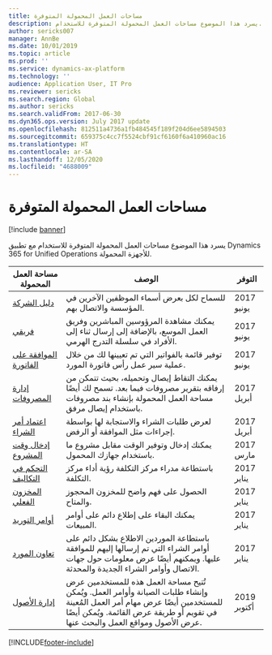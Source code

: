 ```yaml
---
title: مساحات العمل المحمولة المتوفرة
description: يسرد هذا الموضوع مساحات العمل المحمولة المتوفرة للاستخدام.
author: sericks007
manager: AnnBe
ms.date: 10/01/2019
ms.topic: article
ms.prod: ''
ms.service: dynamics-ax-platform
ms.technology: ''
audience: Application User, IT Pro
ms.reviewer: sericks
ms.search.region: Global
ms.author: sericks
ms.search.validFrom: 2017-06-30
ms.dyn365.ops.version: July 2017 update
ms.openlocfilehash: 812511a4736a1fb484545f189f204d6ee5894503
ms.sourcegitcommit: 659375c4cc7f5524cbf91cf6160f6a410960ac16
ms.translationtype: HT
ms.contentlocale: ar-SA
ms.lasthandoff: 12/05/2020
ms.locfileid: "4688009"
---
```

# <a name="available-mobile-workspaces"></a>مساحات العمل المحمولة المتوفرة

[!include [banner](../includes/banner.md)]

يسرد هذا الموضوع مساحات العمل المحمولة المتوفرة للاستخدام مع تطبيق Dynamics 365 for Unified Operations للأجهزة المحمولة.


| مساحة العمل المحمولة     | ‏‏الوصف   | التوفر   |
|----------------------|---------------|--------------|
|[دليل الشركة](company-directory-mobile-workspace.md)| للسماح لكل بعرض أسماء الموظفين الآخرين في المؤسسة والاتصال بهم.| 2017 يونيو |    
|[فريقي](manager-self-service-mobile-workspace.md)| يمكنك مشاهدة المرؤوسين المباشرين وفريق العمل الموسع، بالإضافة إلى إرسال ثناء إلى الأفراد في سلسلة التدرج الهرمي.|2017 يونيو |     
|[الموافقة على الفاتورة](invoice-approval-mobile-workspace.md)| توفير قائمة بالفواتير التي تم تعيينها لك من خلال عملية سير عمل رأس فاتورة المورد.| 2017 يونيو   |
| [إدارة المصروفات](../../../finance/expense-management/expense-management-mobile-workspace.md) | يمكنك التقاط إيصال وتحميله، بحيث تتمكن من إرفاقه بتقرير مصروفات فيما بعد. تسمح لك أيضًا مساحة العمل المحمولة بإنشاء بند مصروفات باستخدام إيصال مرفق. | 2017 أبريل |
| [اعتماد أمر الشراء](../../../supply-chain/procurement/purchase-order-mobile-workspace.md) | لعرض طلبات الشراء واﻻستجابة لها بواسطة إجراءات مثل الموافقة أو الرفض. | 2017 أبريل |
| [إدخال وقت المشروع](../../../finance/project-management/project-time-entry-mobile-workspace.md) | يمكنك إدخال وتوفير الوقت مقابل مشروع ما باستخدام جهازك المحمول. | 2017 مارس |
| [التحكم في التكاليف](../../../finance/cost-accounting/cost-controlling-mobile-workspace.md)     | باستطاعة مدراء مركز التكلفة رؤية أداء مركز التكلفة.                                                                                               |  2017 يناير        |
| [المخزون الفعلي](../../../supply-chain/inventory/inventory-on-hand-mobile-workspace.md)    | الحصول على فهم واضح للمخزون المحجوز والمتاح.                                                                                                    |   2017 يناير       |
| [أوامر التوريد](../../../supply-chain/sales-marketing/sales-orders-mobile-workspace.md)         | يمكنك البقاء على إطلاع دائم على أوامر المبيعات.                                                                                                                          |  2017 يناير                  |
| [تعاون المورد](../../../supply-chain/procurement/vendor-collaboration-mobile-workspace.md) | باستطاعة الموردين الاطلاع بشكل دائم على أوامر الشراء التي تم إرسالها إليهم للموافقة عليها. ويمكنهم أيضًا عرض معلومات حول جهات الاتصال وأوامر الشراء الجديدة والمحدثة. |2017 يناير    |
| [إدارة الأصول](../../../supply-chain/asset-management/asset-management-mobile-workspace.md) | تُتيح مساحة العمل هذه للمستخدمين عرض وإنشاء طلبات الصيانة وأوامر العمل. ويُمكن للمستخدمين أيضًا عرض مهام أمر العمل المُعينة في تقويم أو طريقة عرض القائمة. ويُمكن أيضًا عرض الأصول ومواقع العمل والبحث عنها. |2019 أكتوبر    |


[!INCLUDE[footer-include](../../../includes/footer-banner.md)]